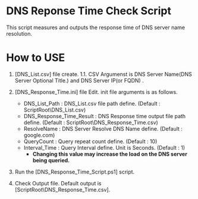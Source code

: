 # DNS Reponse Time Check Script

This script measures and outputs the response time of DNS server name resolution.

# How to USE
1. [DNS_List.csv] file create.
    1.1. CSV Argumenst is DNS Server Name(DNS Server Optional Title.) and DNS Server IP(or FQDN) .

2. [DNS_Response_Time.ini] file Edit. init file arguments is as follows.
    * DNS_List_Path : DNS_List.csv file path define. (Default : ScriptRoot\DNS_List.csv)
    * DNS_Response_Time_Result : DNS Response time output file path define. (Default : ScriptRoot\DNS_Response_Time.csv)
    * ResolveName : DNS Server Resolve DNS Name define. (Default : google.com)
    * QueryCount : Query repeat count define. (Default : 10)
    * Interval_Time : Query Interval define. Unit is Seconds. (Default : 1)
        * **Changing this value may increase the load on the DNS server being queried.**

3. Run the [DNS_Response_Time_Script.ps1] script.

4. Check Output file. Default output is [ScriptRoot\DNS_Response_Time.csv].
